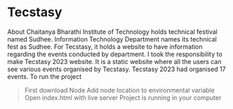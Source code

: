 # Tecstasy
About
Chaitanya Bharathi Institute of Technology holds technical festival named Sudhee. Information Technology Department names its technical fest as Sudhee. For Tecstasy, it holds a website to have information regarding the events conducted by department. I took the responsibility to make Tecstasy 2023 website.
It is a static website where all the users can see various events organised by Tecstasy.
Tecstasy 2023 had organised 17 events.
To run the project
>First download Node
>Add node location to environmental variable
>Open index.html with live server 
>Project is running in your computer